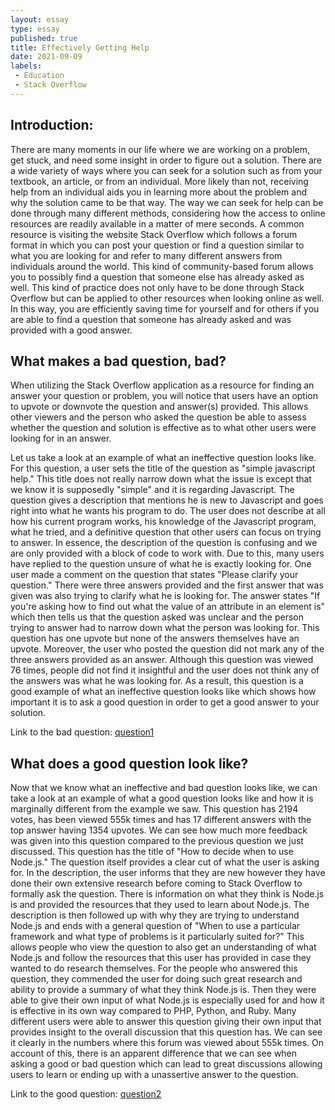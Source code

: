 ```yaml
---
layout: essay
type: essay
published: true
title: Effectively Getting Help
date: 2021-09-09
labels:
 - Education
 - Stack Overflow
---
```


 ## Introduction: 
There are many moments in our life where we are working on a problem, get stuck, and need some insight in order to figure out a solution. There are a wide variety of ways where you can seek for a solution such as from your textbook, an article, or from an individual. More likely than not, receiving help from an individual aids you in learning more about the problem and why the solution came to be that way. The way we can seek for help can be done through many different methods, considering how the access to online resources are readily available in a matter of mere seconds. A common resource is visiting the website Stack Overflow which follows a forum format in which you can post your question or find a question similar to what you are looking for and refer to many different answers from individuals around the world. This kind of community-based forum allows you to possibly find a question that someone else has already asked as well. This kind of practice does not only have to be done through Stack Overflow but can be applied to other resources when looking online as well. In this way, you are efficiently saving time for yourself and for others if you are able to find a question that someone has already asked and was provided with a good answer. 

## What makes a bad question, bad?
When utilizing the Stack Overflow application as a resource for finding an answer your question or problem, you will notice that users have an option to upvote or downvote the question and answer(s) provided. This allows other viewers and the person who asked the question be able to assess whether the question and solution is effective as to what other users were looking for in an answer. 

Let us take a look at an example of what an ineffective question looks like. For this question, a user sets the title of the question as "simple javascript help." This title does not really narrow down what the issue is except that we know it is supposedly "simple" and it is regarding Javascript. The question gives a description that mentions he is new to Javascript and goes right into what he wants his program to do. The user does not describe at all how his current program works, his knowledge of the Javascript program, what he tried, and a definitive question that other users can focus on trying to answer. In essence, the description of the question is confusing and we are only provided with a block of code to work with. Due to this, many users have replied to the question unsure of what he is exactly looking for. One user made a comment on the question that states "Please clarify your question." There were three answers provided and the first answer that was given was also trying to clarify what he is looking for. The answer states "If you're asking how to find out what the value of an attribute in an element is" which then tells us that the question asked was unclear and the person trying to answer had to narrow down what the person was looking for. This question has one upvote but none of the answers themselves have an upvote. Moreover, the user who posted the question did not mark any of the three answers provided as an answer. Although this question was viewed 76 times, people did not find it insightful and the user does not think any of the answers was what he was looking for. As a result, this question is a good example of what an ineffective question looks like which shows how important it is to ask a good question in order to get a good answer to your solution. 

Link to the bad question: [question1](https://stackoverflow.com/questions/6948765/simple-javascript-help)

## What does a good question look like?
Now that we know what an ineffective and bad question looks like, we can take a look at an example of what a good question looks like and how it is marginally different from the example we saw. This question has 2194 votes, has been viewed 555k times and has 17 different answers with the top answer having 1354 upvotes. We can see how much more feedback was given into this question compared to the previous question we just discussed. This question has the title of "How to decide when to use Node.js." The question itself provides a clear cut of what the user is asking for. In the description, the user informs that they are new however they have done their own extensive research before coming to Stack Overflow to formally ask the question. There is information on what they think is Node.js is and provided the resources that they used to learn about Node.js. The description is then followed up with why they are trying to understand Node.js and ends with a general question of "When to use a particular framework and what type of problems is it particularly suited for?" This allows people who view the question to also get an understanding of what Node.js and follow the resources that this user has provided in case they wanted to do research themselves. For the people who answered this question, they commended the user for doing such great research and ability to provide a summary of what they think Node.js is. Then they were able to give their own input of what Node.js is especially used for and how it is effective in its own way compared to PHP, Python, and Ruby. Many different users were able to answer this question giving their own input that provides insight to the overall discussion that this question has. We can see it clearly in the numbers where this forum was viewed about 555k times. On account of this, there is an apparent difference that we can see when asking a good or bad question which can lead to great discussions allowing users to learn or ending up with a unassertive answer to the question.

Link to the good question: [question2](https://stackoverflow.com/questions/5062614/how-to-decide-when-to-use-node-js)

&nbsp;
&nbsp;
